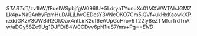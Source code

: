 $START$oT/zv1hW/fFueIWSpbjfgW096lU+5LdryaTYunuXc01MXWWTAhJGMZLk4p+Na9AnbyFpmHuD/JLjLhvOEDcsY3VNcOKO7Gm5jQVf+ukHxKaowkXPrzddGKzV3QWBiR2OkOax4ntLirK2uf6eAUpGcHrov6T22Iy8eZTMfurfrdTnAw/aDGy58Ze9Ug1DJFD/B4W0CDvv6pN1iuS7/ms+Pg==$END$